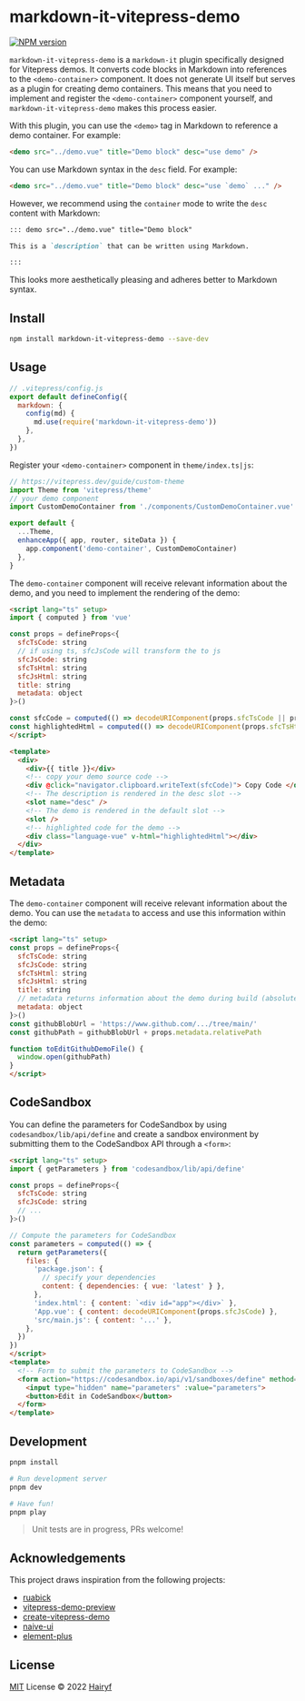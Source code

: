 # markdown-it-vitepress-demo

[![NPM version](https://img.shields.io/npm/v/markdown-it-vitepress-demo?color=a1b858&label=)](https://www.npmjs.com/package/markdown-it-vitepress-demo)

`markdown-it-vitepress-demo` is a `markdown-it` plugin specifically designed for Vitepress demos. It converts code blocks in Markdown into references to the `<demo-container>` component. It does not generate UI itself but serves as a plugin for creating demo containers. This means that you need to implement and register the `<demo-container>` component yourself, and `markdown-it-vitepress-demo` makes this process easier.

With this plugin, you can use the `<demo>` tag in Markdown to reference a demo container. For example:

```html
<demo src="../demo.vue" title="Demo block" desc="use demo" />
```

You can use Markdown syntax in the `desc` field. For example:

```html
<demo src="../demo.vue" title="Demo block" desc="use `demo` ..." />
```

However, we recommend using the `container` mode to write the `desc` content with Markdown:

```markdown
::: demo src="../demo.vue" title="Demo block"

This is a `description` that can be written using Markdown.

:::
```

This looks more aesthetically pleasing and adheres better to Markdown syntax.

## Install

```bash
npm install markdown-it-vitepress-demo --save-dev
```

## Usage

```js
// .vitepress/config.js
export default defineConfig({
  markdown: {
    config(md) {
      md.use(require('markdown-it-vitepress-demo'))
    },
  },
})
```

Register your `<demo-container>` component in `theme/index.ts|js`:

```js
// https://vitepress.dev/guide/custom-theme
import Theme from 'vitepress/theme'
// your demo component
import CustomDemoContainer from './components/CustomDemoContainer.vue'

export default {
  ...Theme,
  enhanceApp({ app, router, siteData }) {
    app.component('demo-container', CustomDemoContainer)
  },
}
```

The `demo-container` component will receive relevant information about the demo, and you need to implement the rendering of the demo:

```html
<script lang="ts" setup>
import { computed } from 'vue'

const props = defineProps<{
  sfcTsCode: string
  // if using ts, sfcJsCode will transform the to js
  sfcJsCode: string
  sfcTsHtml: string
  sfcJsHtml: string
  title: string
  metadata: object
}>()

const sfcCode = computed(() => decodeURIComponent(props.sfcTsCode || props.sfcJsCode))
const highlightedHtml = computed(() => decodeURIComponent(props.sfcTsHtml || props.sfcJsHtml))
</script>

<template>
  <div>
    <div>{{ title }}</div>
    <!-- copy your demo source code -->
    <div @click="navigator.clipboard.writeText(sfcCode)"> Copy Code </div>
    <!-- The description is rendered in the desc slot -->
    <slot name="desc" />
    <!-- The demo is rendered in the default slot -->
    <slot />
    <!-- highlighted code for the demo -->
    <div class="language-vue" v-html="highlightedHtml"></div>
  </div>
</template>
```

## Metadata

The `demo-container` component will receive relevant information about the demo. You can use the `metadata` to access and use this information within the demo:

```html
<script lang="ts" setup>
const props = defineProps<{
  sfcTsCode: string
  sfcJsCode: string
  sfcTsHtml: string
  sfcJsHtml: string
  title: string
  // metadata returns information about the demo during build (absolutePath, relativePath, fileName)
  metadata: object
}>()
const githubBlobUrl = 'https://www.github.com/.../tree/main/'
const githubPath = githubBlobUrl + props.metadata.relativePath

function toEditGithubDemoFile() {
  window.open(githubPath)
}
</script>
```

## CodeSandbox

You can define the parameters for CodeSandbox by using `codesandbox/lib/api/define` and create a sandbox environment by submitting them to the CodeSandbox API through a `<form>`:

```html
<script lang="ts" setup>
import { getParameters } from 'codesandbox/lib/api/define'

const props = defineProps<{
  sfcTsCode: string
  sfcJsCode: string
  // ...
}>()

// Compute the parameters for CodeSandbox
const parameters = computed(() => {
  return getParameters({
    files: {
      'package.json': {
        // specify your dependencies
        content: { dependencies: { vue: 'latest' } },
      },
      'index.html': { content: `<div id="app"></div>` },
      'App.vue': { content: decodeURIComponent(props.sfcJsCode) },
      'src/main.js': { content: '...' },
    },
  })
})
</script>
<template>
  <!-- Form to submit the parameters to CodeSandbox -->
  <form action="https://codesandbox.io/api/v1/sandboxes/define" method="POST" target="_blank">
    <input type="hidden" name="parameters" :value="parameters">
    <button>Edit in CodeSandbox</button>
  </form>
</template>
```


## Development

```bash
pnpm install

# Run development server
pnpm dev

# Have fun!
pnpm play
```

> Unit tests are in progress, PRs welcome!

## Acknowledgements

This project draws inspiration from the following projects:

- [ruabick](https://github.com/dewfall123/ruabick)
- [vitepress-demo-preview](https://github.com/flingyp/vitepress-demo-preview)
- [create-vitepress-demo](https://github.com/bowencool/create-vitepress-demo)
- [naive-ui](https://github.com/tusen-ai/naive-ui)
- [element-plus](https://github.com/element-plus/element-plus)

## License

[MIT](./LICENSE) License © 2022 [Hairyf](https://github.com/hairyf)
